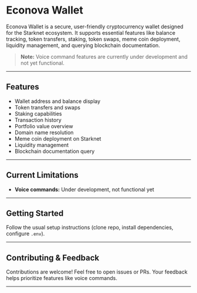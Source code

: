 # Econova Wallet

Econova Wallet is a secure, user-friendly cryptocurrency wallet designed for the Starknet ecosystem. It supports essential features like balance tracking, token transfers, staking, token swaps, meme coin deployment, liquidity management, and querying blockchain documentation.

> **Note:** Voice command features are currently under development and not yet functional.

---

## Features

- Wallet address and balance display
- Token transfers and swaps
- Staking capabilities
- Transaction history
- Portfolio value overview
- Domain name resolution
- Meme coin deployment on Starknet
- Liquidity management
- Blockchain documentation query

---

## Current Limitations

- **Voice commands:** Under development, not functional yet

---

## Getting Started

Follow the usual setup instructions (clone repo, install dependencies, configure `.env`).

---

## Contributing & Feedback

Contributions are welcome! Feel free to open issues or PRs. Your feedback helps prioritize features like voice commands.

---

